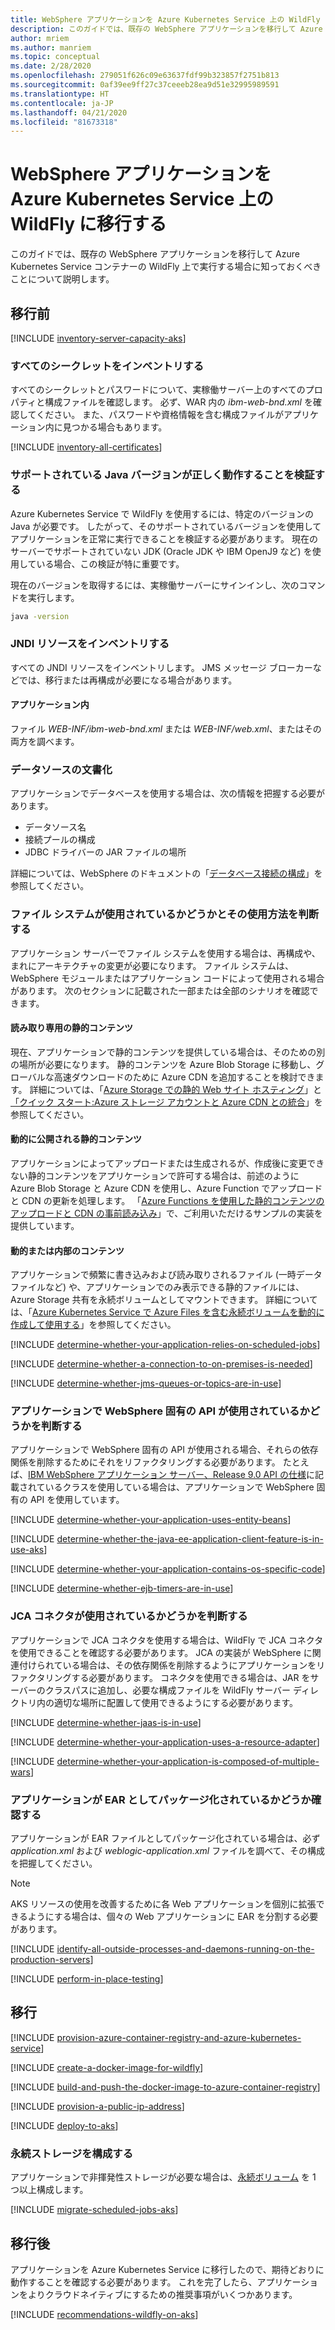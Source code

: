 ```yaml
---
title: WebSphere アプリケーションを Azure Kubernetes Service 上の WildFly に移行する
description: このガイドでは、既存の WebSphere アプリケーションを移行して Azure Kubernetes Service コンテナーの WildFly 上で実行する場合に知っておくべきことについて説明します。
author: mriem
ms.author: manriem
ms.topic: conceptual
ms.date: 2/28/2020
ms.openlocfilehash: 279051f626c09e63637fdf99b323857f2751b813
ms.sourcegitcommit: 0af39ee9ff27c37ceeeb28ea9d51e32995989591
ms.translationtype: HT
ms.contentlocale: ja-JP
ms.lasthandoff: 04/21/2020
ms.locfileid: "81673318"
---
```

# <a name="migrate-websphere-applications-to-wildfly-on-azure-kubernetes-service"></a>WebSphere アプリケーションを Azure Kubernetes Service 上の WildFly に移行する

このガイドでは、既存の WebSphere アプリケーションを移行して Azure Kubernetes Service コンテナーの WildFly 上で実行する場合に知っておくべきことについて説明します。

## <a name="pre-migration"></a>移行前

[!INCLUDE [inventory-server-capacity-aks](includes/inventory-server-capacity-aks.md)]

### <a name="inventory-all-secrets"></a>すべてのシークレットをインベントリする

すべてのシークレットとパスワードについて、実稼働サーバー上のすべてのプロパティと構成ファイルを確認します。 必ず、WAR 内の *ibm-web-bnd.xml* を確認してください。 また、パスワードや資格情報を含む構成ファイルがアプリケーション内に見つかる場合もあります。

[!INCLUDE [inventory-all-certificates](includes/inventory-all-certificates.md)]

### <a name="validate-that-the-supported-java-version-works-correctly"></a>サポートされている Java バージョンが正しく動作することを検証する

Azure Kubernetes Service で WildFly を使用するには、特定のバージョンの Java が必要です。 したがって、そのサポートされているバージョンを使用してアプリケーションを正常に実行できることを検証する必要があります。 現在のサーバーでサポートされていない JDK (Oracle JDK や IBM OpenJ9 など) を使用している場合、この検証が特に重要です。

現在のバージョンを取得するには、実稼働サーバーにサインインし、次のコマンドを実行します。

```bash
java -version
```

### <a name="inventory-jndi-resources"></a>JNDI リソースをインベントリする

すべての JNDI リソースをインベントリします。 JMS メッセージ ブローカーなどでは、移行または再構成が必要になる場合があります。

#### <a name="inside-your-application"></a>アプリケーション内

ファイル *WEB-INF/ibm-web-bnd.xml* または *WEB-INF/web.xml*、またはその両方を調べます。

### <a name="document-datasources"></a>データソースの文書化

アプリケーションでデータベースを使用する場合は、次の情報を把握する必要があります。

* データソース名
* 接続プールの構成
* JDBC ドライバーの JAR ファイルの場所

詳細については、WebSphere のドキュメントの「[データベース接続の構成](https://www.ibm.com/support/knowledgecenter/SSQP76_8.10.x/com.ibm.odm.distrib.config.was/config_dc_websphere/tpc_was_create_datasrc_cpl.html)」を参照してください。

### <a name="determine-whether-and-how-the-file-system-is-used"></a>ファイル システムが使用されているかどうかとその使用方法を判断する

アプリケーション サーバーでファイル システムを使用する場合は、再構成や、まれにアーキテクチャの変更が必要になります。 ファイル システムは、WebSphere モジュールまたはアプリケーション コードによって使用される場合があります。 次のセクションに記載された一部または全部のシナリオを確認できます。

#### <a name="read-only-static-content"></a>読み取り専用の静的コンテンツ

現在、アプリケーションで静的コンテンツを提供している場合は、そのための別の場所が必要になります。 静的コンテンツを Azure Blob Storage に移動し、グローバルな高速ダウンロードのために Azure CDN を追加することを検討できます。 詳細については、「[Azure Storage での静的 Web サイト ホスティング](/azure/storage/blobs/storage-blob-static-website)」と[「クイック スタート:Azure ストレージ アカウントと Azure CDN との統合](/azure/cdn/cdn-create-a-storage-account-with-cdn)」を参照してください。

#### <a name="dynamically-published-static-content"></a>動的に公開される静的コンテンツ

アプリケーションによってアップロードまたは生成されるが、作成後に変更できない静的コンテンツをアプリケーションで許可する場合は、前述のように Azure Blob Storage と Azure CDN を使用し、Azure Function でアップロードと CDN の更新を処理します。 「[Azure Functions を使用した静的コンテンツのアップロードと CDN の事前読み込み](https://github.com/Azure-Samples/functions-java-push-static-contents-to-cdn)」で、ご利用いただけるサンプルの実装を提供しています。

#### <a name="dynamic-or-internal-content"></a>動的または内部のコンテンツ

アプリケーションで頻繁に書き込みおよび読み取りされるファイル (一時データ ファイルなど) や、アプリケーションでのみ表示できる静的ファイルには、Azure Storage 共有を永続ボリュームとしてマウントできます。 詳細については、「[Azure Kubernetes Service で Azure Files を含む永続ボリュームを動的に作成して使用する](/azure/aks/azure-files-dynamic-pv)」を参照してください。

[!INCLUDE [determine-whether-your-application-relies-on-scheduled-jobs](includes/determine-whether-your-application-relies-on-scheduled-jobs.md)]

[!INCLUDE [determine-whether-a-connection-to-on-premises-is-needed](includes/determine-whether-a-connection-to-on-premises-is-needed.md)]

[!INCLUDE [determine-whether-jms-queues-or-topics-are-in-use](includes/determine-whether-jms-queues-or-topics-are-in-use.md)]

### <a name="determine-whether-your-application-uses-websphere-specific-apis"></a>アプリケーションで WebSphere 固有の API が使用されているかどうかを判断する

アプリケーションで WebSphere 固有の API が使用される場合、それらの依存関係を削除するためにそれをリファクタリングする必要があります。 たとえば、[IBM WebSphere アプリケーション サーバー、Release 9.0 API の仕様](https://www.ibm.com/support/knowledgecenter/en/SSEQTJ_9.0.5/com.ibm.websphere.javadoc.doc/web/apidocs/overview-summary.html?view=embed)に記載されているクラスを使用している場合は、アプリケーションで WebSphere 固有の API を使用しています。

[!INCLUDE [determine-whether-your-application-uses-entity-beans](includes/determine-whether-your-application-uses-entity-beans.md)]

[!INCLUDE [determine-whether-the-java-ee-application-client-feature-is-in-use-aks](includes/determine-whether-the-java-ee-application-client-feature-is-in-use-aks.md)]

[!INCLUDE [determine-whether-your-application-contains-os-specific-code](includes/determine-whether-your-application-contains-os-specific-code.md)]

[!INCLUDE [determine-whether-ejb-timers-are-in-use](includes/determine-whether-ejb-timers-are-in-use.md)]

### <a name="determine-whether-jca-connectors-are-in-use"></a>JCA コネクタが使用されているかどうかを判断する

アプリケーションで JCA コネクタを使用する場合は、WildFly で JCA コネクタを使用できることを確認する必要があります。 JCA の実装が WebSphere に関連付けられている場合は、その依存関係を削除するようにアプリケーションをリファクタリングする必要があります。 コネクタを使用できる場合は、JAR をサーバーのクラスパスに追加し、必要な構成ファイルを WildFly サーバー ディレクトリ内の適切な場所に配置して使用できるようにする必要があります。

[!INCLUDE [determine-whether-jaas-is-in-use](includes/determine-whether-jaas-is-in-use.md)]

[!INCLUDE [determine-whether-your-application-uses-a-resource-adapter](includes/determine-whether-your-application-uses-a-resource-adapter.md)]

[!INCLUDE [determine-whether-your-application-is-composed-of-multiple-wars](includes/determine-whether-your-application-is-composed-of-multiple-wars.md)]

### <a name="determine-whether-your-application-is-packaged-as-an-ear"></a>アプリケーションが EAR としてパッケージ化されているかどうか確認する

アプリケーションが EAR ファイルとしてパッケージ化されている場合は、必ず *application.xml* および *weblogic-application.xml* ファイルを調べて、その構成を把握してください。

> [!NOTE]
> AKS リソースの使用を改善するために各 Web アプリケーションを個別に拡張できるようにする場合は、個々の Web アプリケーションに EAR を分割する必要があります。

[!INCLUDE [identify-all-outside-processes-and-daemons-running-on-the-production-servers](includes/identify-all-outside-processes-and-daemons-running-on-the-production-servers.md)]

[!INCLUDE [perform-in-place-testing](includes/perform-in-place-testing.md)]

## <a name="migration"></a>移行

[!INCLUDE [provision-azure-container-registry-and-azure-kubernetes-service](includes/provision-azure-container-registry-and-azure-kubernetes-service.md)]

[!INCLUDE [create-a-docker-image-for-wildfly](includes/create-a-docker-image-for-wildfly.md)]

[!INCLUDE [build-and-push-the-docker-image-to-azure-container-registry](includes/build-and-push-the-docker-image-to-azure-container-registry.md)]

[!INCLUDE [provision-a-public-ip-address](includes/provision-a-public-ip-address.md)]

[!INCLUDE [deploy-to-aks](includes/deploy-to-aks.md)]

### <a name="configure-persistent-storage"></a>永続ストレージを構成する

アプリケーションで非揮発性ストレージが必要な場合は、[永続ボリューム](/azure/aks/azure-disks-dynamic-pv) を 1 つ以上構成します。

[!INCLUDE [migrate-scheduled-jobs-aks](includes/migrate-scheduled-jobs-aks.md)]

## <a name="post-migration"></a>移行後

アプリケーションを Azure Kubernetes Service に移行したので、期待どおりに動作することを確認する必要があります。 これを完了したら、アプリケーションをよりクラウドネイティブにするための推奨事項がいくつかあります。

[!INCLUDE [recommendations-wildfly-on-aks](includes/recommendations-wildfly-on-aks.md)]
